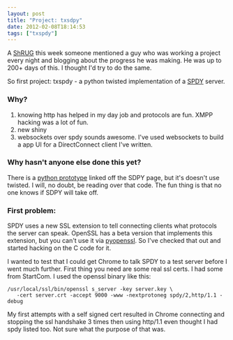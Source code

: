 ```yaml
---
layout: post
title: "Project: txsdpy"
date: 2012-02-08T18:14:53
tags: ["txspdy"]
---
```


A [ShRUG](http://ruby.meetup.com/128/) this week someone mentioned a guy who was working a project every night and blogging about the progress he was making.  He was up to 200+ days of this.  I thought I'd try to do the same.

So first project: txspdy - a python twisted implementation of a [SPDY](http://www.chromium.org/spdy) server.

### Why? 

 1. knowing http has helped in my day job and protocols are fun.  XMPP hacking was a lot of fun.  
 2. new shiny
 3. websockets over spdy sounds awesome.  I've used websockets to build a app UI for a DirectConnect client I've written.


### Why hasn't anyone else done this yet?

There is a [python prototype](http://github.com/mnot/nbhttp/tree/spdy) linked off the SDPY page, but it's doesn't use twisted.  I will, no doubt, be reading over that code.  The fun thing is that no one knows if SDPY will take off.

### First problem:

SPDY uses a new SSL extension to tell connecting clients what protocols the server can speak.  OpenSSL has a beta version that implements this extension, but you can't use it via [pyopenssl](http://pypi.python.org/pypi/pyOpenSSL/).  So I've checked that out and started hacking on the C code for it.  

I wanted to test that I could get Chrome to talk SPDY to a test server before I went much further.  First thing you need are some real ssl certs.  I had some from StartCom.  I used the openssl binary like this:

    /usr/local/ssl/bin/openssl s_server -key server.key \
       -cert server.crt -accept 9000 -www -nextprotoneg spdy/2,http/1.1 -debug

My first attempts with a self signed cert resulted in Chrome connecting and stopping the ssl handshake 3 times then using http/1.1 even thought I had spdy listed too.  Not sure what the purpose of that was.

